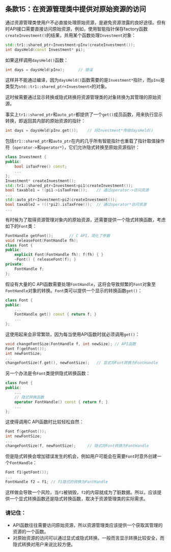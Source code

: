 ## 条款15：在资源管理类中提供对原始资源的访问
通过资源管理类使用户不必直接处理原始资源，是避免资源泄露的良好途径。但有时API接口需要直接访问原始资源，例如，使用智能指针保存factory函数`createInvestment()`的结果，并用某个函数处理`Investment`对象：
```c++
std::tr1::shared_ptr<Investment>pInv(createInvestment());
int daysHeld(const Investment* pi);
```
如果这样调用`daysHeld()`函数：
```c++
int days = daysHeld(pInv);      // 错误
```
这样并不能通过编译，因为`daysHeld()`函数需要的是`Investment*`指针，而`pInv`是类型为`std::tr1::shared_ptr<Investment>`的对象。

这时候需要通过显示转换或隐式转换将资源管理类的对象转换为其管理的原始资源。

事实上`tr1::shared_ptr`和`auto_ptr`都提供了一个`get()`成员函数，用来执行显示转换，即返回其内部的原始资源的指针：
```c++
int days = daysHeld(pInv.get());    // 将Investment*传给daysHeld()
```
包括`tr1::shared_ptr`和`auto_ptr`在内的几乎所有智能指针也重载了指针取值操作符（`operator->`和`operator*`），它们允许隐式转换至原始资源指针：
```c++
class Investment {
public:
    bool isTaxFree() const;
    ...
};
Investment* createInvestment();
std::tr1::shared_ptr<Investment>pi1(createInvestment());
bool taxable1 = !(pi1->isTaxFree());    // 通过operator->访问资源
...
std::auto_ptr<Investment>pi2(createInvestment());
bool taxable2 = !((*pi2).isTaxFree());  // 通过operator*访问资源
...
```
有时候为了取得资源管理对象内的原始资源，还需要提供一个隐式转换函数，考虑如下的`Font`类：
```c++
FontHandle getFont();       // C API，简化了参数
void releaseFont(FontHandle fh);
class Font {
public:
    explicit Font(FontHandle fh): f(fh) { }
    ~Font() { releaseFont(f); }
private:
    FontHandle f;
};
```
假设有大量的C API函数需要处理`FontHandle`，这将会导致频繁的`Font`对象至`FontHandle`对象的转换。`Font`类可以提供一个显示的转换函数`get()`：
```c++
class Font {
public:
    ...
    FontHandle get() const { return f; }
    ...
};
```
这使用起来会非常繁琐，因为每当使用API函数时就必须调用`get()`：
```c++
void changeFontSize(FontHandle f, int newSize); // API函数
Font f(getFont());
int newFontSize;
...
changeFontSize(f.get(), newFontSize);   // 显式将Font转换为FontHandle
```
另一个办法是令`Font`类提供隐式转换函数：
```c++
class Font {
public:
    ...
    // 隐式转换函数
    operator FontHandle() const { return f; }
    ...
};
```
这使得调用C API函数时比较轻松自然：
```c++
Font f(getFont());
int newFontSize;
...
changeFontSize(f, newFontSize);     // 隐式将Font转换为FontHandle
```
但是隐式转换会增加错误发生的机会，例如用户可能会在需要`Font`时意外创建一个`FontHandle`：
```c++
Font f1(getFont());
...
FontHandle f2 = f1; // f1隐式的转换为FontHandle
```
这样做会导致一个风险，当`f1`被销毁，`f2`的内容就成为了脏数据。所以，应该提供一个显式转换函数还是隐式转换函数，取决于资源管理类的实际需求。
### 请记住：
* API函数往往需要访问原始资源，所以资源管理类应该提供一个获取其管理的资源的一个函数。
* 对原始资源的访问可以通过显式或隐式转换。一般而言显示转换比较安全，而隐式转换对用户来说比较方便。